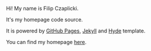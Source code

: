 Hi! My name is Filip Czaplicki.

It's my homepage code source.

It is powered by [GitHub Pages](https://pages.github.com/),
[Jekyll](http://jekyllrb.com/) and [Hyde](http://hyde.getpoole.com/) template.

You can find my homepage [here](https://starsep.github.io).
